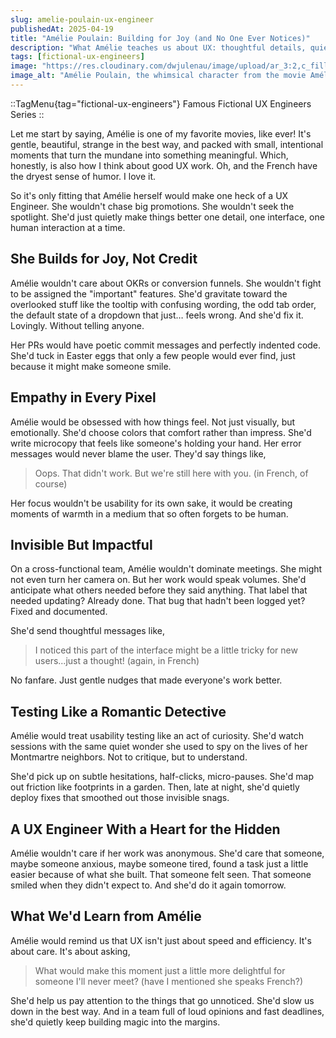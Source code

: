 ```yaml
---
slug: amelie-poulain-ux-engineer
publishedAt: 2025-04-19
title: "Amélie Poulain: Building for Joy (and No One Ever Notices)"
description: "What Amélie teaches us about UX: thoughtful details, quiet magic, and the joy of building small things that make a big difference."
tags: [fictional-ux-engineers]
image: "https://res.cloudinary.com/dwjulenau/image/upload/ar_3:2,c_fill,dpr_auto,f_auto,fl_progressive,q_auto/v1745264875/josh-portfolio/assets_task_01jscxxd47f6qsaxehzc5adcmv_img_0.webp"
image_alt: "Amélie Poulain, the whimsical character from the movie Amélie, sitting at a café table with a thoughtful expression."
---
```


::TagMenu{tag="fictional-ux-engineers"}
Famous Fictional UX Engineers Series
::

Let me start by saying, Amélie is one of my favorite movies, like ever! It's gentle, beautiful, strange in the best way, and packed with small, intentional moments that turn the mundane into something meaningful. Which, honestly, is also how I think about good UX work. Oh, and the French have the dryest sense of humor. I love it.

So it's only fitting that Amélie herself would make one heck of a UX Engineer. She wouldn't chase big promotions. She wouldn't seek the spotlight. She'd just quietly make things better one detail, one interface, one human interaction at a time.

## She Builds for Joy, Not Credit
Amélie wouldn't care about OKRs or conversion funnels. She wouldn't fight to be assigned the "important" features. She'd gravitate toward the overlooked stuff like the tooltip with confusing wording, the odd tab order, the default state of a dropdown that just… feels wrong. And she'd fix it. Lovingly. Without telling anyone.

Her PRs would have poetic commit messages and perfectly indented code. She'd tuck in Easter eggs that only a few people would ever find, just because it might make someone smile.

## Empathy in Every Pixel
Amélie would be obsessed with how things feel. Not just visually, but emotionally. She'd choose colors that comfort rather than impress. She'd write microcopy that feels like someone's holding your hand. Her error messages would never blame the user. They'd say things like,

> Oops. That didn't work. But we're still here with you. (in French, of course)

Her focus wouldn't be usability for its own sake, it would be creating moments of warmth in a medium that so often forgets to be human.

## Invisible But Impactful
On a cross-functional team, Amélie wouldn't dominate meetings. She might not even turn her camera on. But her work would speak volumes. She'd anticipate what others needed before they said anything. That label that needed updating? Already done. That bug that hadn't been logged yet? Fixed and documented.

She'd send thoughtful messages like,

> I noticed this part of the interface might be a little tricky for new users...just a thought! (again, in French)

No fanfare. Just gentle nudges that made everyone's work better.

## Testing Like a Romantic Detective
Amélie would treat usability testing like an act of curiosity. She'd watch sessions with the same quiet wonder she used to spy on the lives of her Montmartre neighbors. Not to critique, but to understand.

She'd pick up on subtle hesitations, half-clicks, micro-pauses. She'd map out friction like footprints in a garden. Then, late at night, she'd quietly deploy fixes that smoothed out those invisible snags.

## A UX Engineer With a Heart for the Hidden
Amélie wouldn't care if her work was anonymous. She'd care that someone, maybe someone anxious, maybe someone tired, found a task just a little easier because of what she built. That someone felt seen. That someone smiled when they didn't expect to. And she'd do it again tomorrow.

## What We'd Learn from Amélie
Amélie would remind us that UX isn't just about speed and efficiency. It's about care. It's about asking,

> What would make this moment just a little more delightful for someone I'll never meet? (have I mentioned she speaks French?)

She'd help us pay attention to the things that go unnoticed. She'd slow us down in the best way. And in a team full of loud opinions and fast deadlines, she'd quietly keep building magic into the margins.
